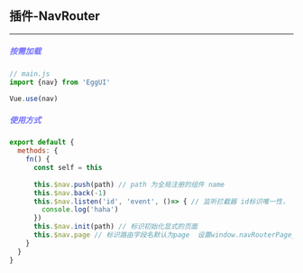 ## 插件-NavRouter
--- 
##### <font color='#7370ff'>按需加载</font>
```js
// main.js
import {nav} from 'EggUI'

Vue.use(nav)
```

##### <font color='#7370ff'>使用方式</font>
```js
export default {
  methods: {
    fn() {
      const self = this
      
      this.$nav.push(path) // path 为全局注册的组件 name
      this.$nav.back(-1)
      this.$nav.listen('id', 'event', ()=> { // 监听拦截器 id标识唯一性， event为订阅事件，fn为执行事件
        console.log('haha')
      })
      this.$nav.init(path) // 标识初始化显式的页面
      this.$nav.page // 标识路由字段名默认为page  设置window.navRouterPage_query
    }
  }
}
```